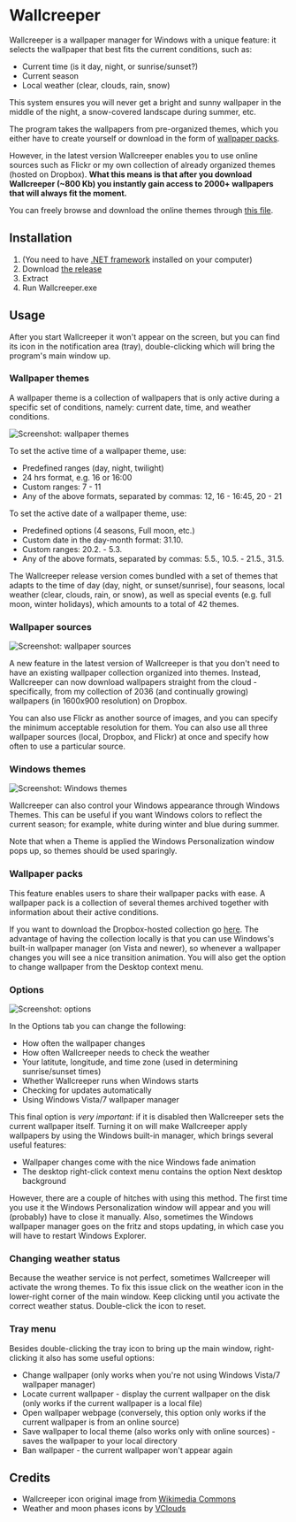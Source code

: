 Wallcreeper
===========

Wallcreeper is a wallpaper manager for Windows with a unique feature: it selects the wallpaper that best fits the current conditions, such as:
* Current time (is it day, night, or sunrise/sunset?)
* Current season
* Local weather (clear, clouds, rain, snow)

This system ensures you will never get a bright and sunny wallpaper in the middle of the night, a snow-covered landscape during summer, etc.

The program takes the wallpapers from pre-organized themes, which you either have to create yourself or download in the form of [wallpaper packs](http://sourceforge.net/projects/wallcreeper/files/Wallpaper%20packs/).

However, in the latest version Wallcreeper enables you to use online sources such as Flickr or my own collection of already organized themes (hosted on Dropbox). **What this means is that after you download Wallcreeper (~800 Kb) you instantly gain access to 2000+ wallpapers that will always fit the moment.**

You can freely browse and download the online themes through [this file](https://github.com/Winterstark/Wallcreeper/blob/master/online%20themes.md).


Installation
--------------

1. (You need to have [.NET framework](http://www.microsoft.com/en-us/download/details.aspx?id=30653) installed on your computer)
2. Download [the release](https://github.com/Winterstark/Wallcreeper/releases)
3. Extract
4. Run Wallcreeper.exe


Usage
-------

After you start Wallcreeper it won't appear on the screen, but you can find its icon in the notification area (tray), double-clicking which will bring the program's main window up.

### Wallpaper themes

A wallpaper theme is a collection of wallpapers that is only active during a specific set of conditions, namely: current date, time, and weather conditions.

![Screenshot: wallpaper themes](http://i.imgur.com/HAFDROe.png)

To set the active time of a wallpaper theme, use:
* Predefined ranges (day, night, twilight)
* 24 hrs format, e.g. 16 or 16:00
* Custom ranges: 7 - 11
* Any of the above formats, separated by commas: 12, 16 - 16:45, 20 - 21

To set the active date of a wallpaper theme, use:
* Predefined options (4 seasons, Full moon, etc.)
* Custom date in the day-month format: 31.10.
* Custom ranges: 20.2. - 5.3.
* Any of the above formats, separated by commas: 5.5., 10.5. - 21.5., 31.5.

The Wallcreeper release version comes bundled with a set of themes that adapts to the time of day (day, night, or sunset/sunrise), four seasons, local weather (clear, clouds, rain, or snow), as well as special events (e.g. full moon, winter holidays), which amounts to a total of 42 themes.

### Wallpaper sources

![Screenshot: wallpaper sources](http://i.imgur.com/ufvgAJr.png)

A new feature in the latest version of Wallcreeper is that you don't need to have an existing wallpaper collection organized into themes. Instead, Wallcreeper can now download wallpapers straight from the cloud - specifically, from my collection of 2036 (and continually growing) wallpapers (in 1600x900 resolution) on Dropbox.

You can also use Flickr as another source of images, and you can specify the minimum acceptable resolution for them. You can also use all three wallpaper sources (local, Dropbox, and Flickr) at once and specify how often to use a particular source.

### Windows themes

![Screenshot: Windows themes](http://i.imgur.com/Gv2IWk6.png)

Wallcreeper can also control your Windows appearance through Windows Themes. This can be useful if you want Windows colors to reflect the current season; for example, white during winter and blue during summer.

Note that when a Theme is applied the Windows Personalization window pops up, so themes should be used sparingly.

### Wallpaper packs

This feature enables users to share their wallpaper packs with ease. A wallpaper pack is a collection of several themes archived together with information about their active conditions.

If you want to download the Dropbox-hosted collection go [here](https://sourceforge.net/projects/wallcreeper/files/Wallpaper%20packs/). The advantage of having the collection locally is that you can use Windows's built-in wallpaper manager (on Vista and newer), so whenever a wallpaper changes you will see a nice transition animation. You will also get the option to change wallpaper from the Desktop context menu.

### Options

![Screenshot: options](http://i.imgur.com/y229iHR.png)

In the Options tab you can change the following:
* How often the wallpaper changes
* How often Wallcreeper needs to check the weather
* Your latitute, longitude, and time zone (used in determining sunrise/sunset times)
* Whether Wallcreeper runs when Windows starts
* Checking for updates automatically
* Using Windows Vista/7 wallpaper manager

This final option is *very important*: if it is disabled then Wallcreeper sets the current wallpaper itself. Turning it on will make Wallcreeper apply wallpapers by using the Windows built-in manager, which brings several useful features:
* Wallpaper changes come with the nice Windows fade animation
* The desktop right-click context menu contains the option Next desktop background

However, there are a couple of hitches with using this method. The first time you use it the Windows Personalization window will appear and you will (probably) have to close it manually. Also, sometimes the Windows wallpaper manager goes on the fritz and stops updating, in which case you will have to restart Windows Explorer.

### Changing weather status

Because the weather service is not perfect, sometimes Wallcreeper will activate the wrong themes. To fix this issue click on the weather icon in the lower-right corner of the main window. Keep clicking until you activate the correct weather status. Double-click the icon to reset.

### Tray menu

Besides double-clicking the tray icon to bring up the main window, right-clicking it also has some useful options:
* Change wallpaper (only works when you're not using Windows Vista/7 wallpaper manager)
* Locate current wallpaper - display the current wallpaper on the disk (only works if the current wallpaper is a local file)
* Open wallpaper webpage (conversely, this option only works if the current wallpaper is from an online source)
* Save wallpaper to local theme (also works only with online sources) - saves the wallpaper to your local directory
* Ban wallpaper - the current wallpaper won't appear again


Credits
---------

* Wallcreeper icon original image from [Wikimedia Commons](http://commons.wikimedia.org/wiki/File:Tichodroma_muraria02_cropped.jpg)
* Weather and moon phases icons by [VClouds](http://vclouds.deviantart.com/art/VClouds-Weather-2-179058977)
